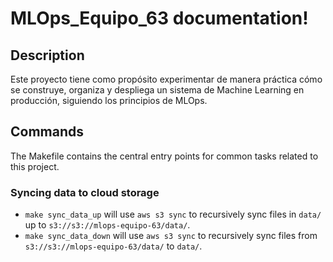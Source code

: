 # MLOps_Equipo_63 documentation!

## Description

Este proyecto tiene como propósito experimentar de manera práctica cómo se construye, organiza y despliega un sistema de Machine Learning en producción, siguiendo los principios de MLOps.

## Commands

The Makefile contains the central entry points for common tasks related to this project.

### Syncing data to cloud storage

* `make sync_data_up` will use `aws s3 sync` to recursively sync files in `data/` up to `s3://s3://mlops-equipo-63/data/`.
* `make sync_data_down` will use `aws s3 sync` to recursively sync files from `s3://s3://mlops-equipo-63/data/` to `data/`.


